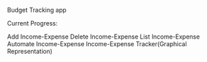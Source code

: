 Budget Tracking app

Current Progress: 

Add Income-Expense
Delete Income-Expense
List Income-Expense
Automate Income-Expense
Income-Expense Tracker(Graphical Representation)
